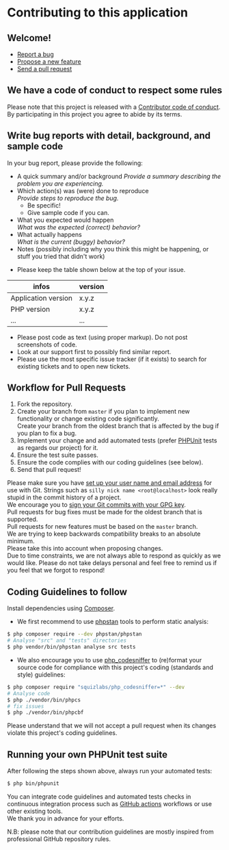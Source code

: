 # Contributing to this application

## Welcome!
* [Report a bug](https://github.com/sjeguedes/symfonyTDAC/issues/new?labels=type/bug)
* [Propose a new feature](https://github.com/sjeguedes/symfonyTDAC/issues/new?labels=type/enhancement)
* [Send a pull request](https://github.com/sjeguedes/symfonyTDAC/pulls)

## We have a code of conduct to respect some rules
Please note that this project is released with a [Contributor code of conduct](CODE_OF_CONDUCT.md). By participating in this project you agree to abide by its terms.

## Write bug reports with detail, background, and sample code
In your bug report, please provide the following:

* A quick summary and/or background
*Provide a summary describing the problem you are experiencing.*
* Which action(s) was (were) done to reproduce  
*Provide steps to reproduce the bug.*
  * Be specific!
  * Give sample code if you can.
* What you expected would happen  
*What was the expected (correct) behavior?*
* What actually happens  
*What is the current (buggy) behavior?*
* Notes (possibly including why you think this might be happening, or stuff you tried that didn't work)

- Please keep the table shown below at the top of your issue.

| infos                   | version
| ----------------------- | ---------------
| Application version     | x.y.z
| PHP version             | x.y.z
| ...                     | ...

- Please post code as text (using proper markup). Do not post screenshots of code.
- Look at our support first to possibly find similar report.
- Please use the most specific issue tracker (if it exists) to search for existing tickets and to open new tickets.

## Workflow for Pull Requests

1. Fork the repository.
2. Create your branch from `master` if you plan to implement new functionality or change existing code significantly.   
Create your branch from the oldest branch that is affected by the bug if you plan to fix a bug.
3. Implement your change and add automated tests (prefer [PHPUnit](https://phpunit.readthedocs.io) tests as regards our project) for it.
4. Ensure the test suite passes.
5. Ensure the code complies with our coding guidelines (see below).
6. Send that pull request!

Please make sure you have [set up your user name and email address](https://git-scm.com/book/en/v2/Getting-Started-First-Time-Git-Setup) for use with Git. Strings such as `silly nick name <root@localhost>` look really stupid in the commit history of a project.  
We encourage you to [sign your Git commits with your GPG key](https://docs.github.com/en/github/authenticating-to-github/signing-commits).  
Pull requests for bug fixes must be made for the oldest branch that is supported.   
Pull requests for new features must be based on the `master` branch.  
We are trying to keep backwards compatibility breaks to an absolute minimum.   
Please take this into account when proposing changes.  
Due to time constraints, we are not always able to respond as quickly as we would like. Please do not take delays personal and feel free to remind us if you feel that we forgot to respond!  

## Coding Guidelines to follow
Install dependencies using [Composer](https://getcomposer.org/).  
- We first recommend to use [phpstan](https://phpstan.org) tools to perform static analysis:

```bash
$ php composer require --dev phpstan/phpstan
# Analyse "src" and "tests" directories
$ php vendor/bin/phpstan analyse src tests
```

- We also encourage you to use [php_codesniffer](https://github.com/squizlabs/PHP_CodeSniffer) to (re)format your source code for compliance with this project's coding (standards and style) guidelines:

```bash
$ php composer require "squizlabs/php_codesniffer=*" --dev
# Analyse code
$ php ./vendor/bin/phpcs
# fix issues
$ php ./vendor/bin/phpcbf
```
Please understand that we will not accept a pull request when its changes violate this project's coding guidelines.

## Running your own PHPUnit test suite

After following the steps shown above, always run your automated tests:

```bash
$ php bin/phpunit
```
You can integrate code guidelines and automated tests checks in continuous integration process such as [GitHub actions](https://github.com/features/actions) workflows or use other existing tools.  
We thank you in advance for your efforts.

N.B: please note that our contribution guidelines are mostly inspired from professional GitHub repository rules.